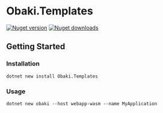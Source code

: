 # Obaki.Templates
[![Nuget version](https://img.shields.io/nuget/v/Obaki.Templates?color=ff4081&label=nuget%20version&logo=nuget&style=flat-square)](https://www.nuget.org/packages/Obaki.Templates/)
[![Nuget downloads](https://img.shields.io/nuget/dt/Obaki.Templates?color=ff4081&label=nuget%20downloads&logo=nuget&style=flat-square)](https://www.nuget.org/packages/Obaki.Templates/)
## Getting Started
### Installation
```
dotnet new install Obaki.Templates
```
### Usage
```
dotnet new obaki --host webapp-wasm --name MyApplication
